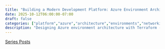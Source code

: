 ```yaml
---
title: "Building a Modern Development Platform: Azure Environment Architecture 🏗️"
date: 2025-10-12T06:00:00-07:00
draft: false
categories: ["platform","azure","architecture","environments","networking"]
description: "Designing Azure environment architecture with Terraform - structuring dev, test, and production environments with proper isolation and network topology"
---
```


[Series Posts](https://brianpsheridan.com/categories.html#platform)

